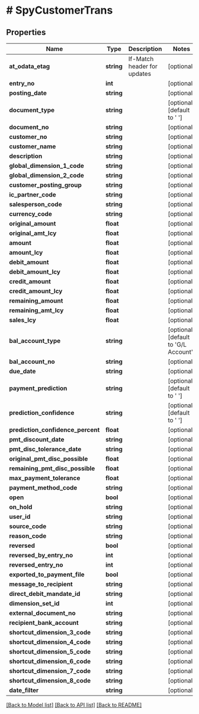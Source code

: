 # # SpyCustomerTrans

## Properties

Name | Type | Description | Notes
------------ | ------------- | ------------- | -------------
**at_odata_etag** | **string** | If-Match header for updates | [optional]
**entry_no** | **int** |  | [optional]
**posting_date** | **string** |  | [optional]
**document_type** | **string** |  | [optional] [default to ' ']
**document_no** | **string** |  | [optional]
**customer_no** | **string** |  | [optional]
**customer_name** | **string** |  | [optional]
**description** | **string** |  | [optional]
**global_dimension_1_code** | **string** |  | [optional]
**global_dimension_2_code** | **string** |  | [optional]
**customer_posting_group** | **string** |  | [optional]
**ic_partner_code** | **string** |  | [optional]
**salesperson_code** | **string** |  | [optional]
**currency_code** | **string** |  | [optional]
**original_amount** | **float** |  | [optional]
**original_amt_lcy** | **float** |  | [optional]
**amount** | **float** |  | [optional]
**amount_lcy** | **float** |  | [optional]
**debit_amount** | **float** |  | [optional]
**debit_amount_lcy** | **float** |  | [optional]
**credit_amount** | **float** |  | [optional]
**credit_amount_lcy** | **float** |  | [optional]
**remaining_amount** | **float** |  | [optional]
**remaining_amt_lcy** | **float** |  | [optional]
**sales_lcy** | **float** |  | [optional]
**bal_account_type** | **string** |  | [optional] [default to 'G/L Account']
**bal_account_no** | **string** |  | [optional]
**due_date** | **string** |  | [optional]
**payment_prediction** | **string** |  | [optional] [default to ' ']
**prediction_confidence** | **string** |  | [optional] [default to ' ']
**prediction_confidence_percent** | **float** |  | [optional]
**pmt_discount_date** | **string** |  | [optional]
**pmt_disc_tolerance_date** | **string** |  | [optional]
**original_pmt_disc_possible** | **float** |  | [optional]
**remaining_pmt_disc_possible** | **float** |  | [optional]
**max_payment_tolerance** | **float** |  | [optional]
**payment_method_code** | **string** |  | [optional]
**open** | **bool** |  | [optional]
**on_hold** | **string** |  | [optional]
**user_id** | **string** |  | [optional]
**source_code** | **string** |  | [optional]
**reason_code** | **string** |  | [optional]
**reversed** | **bool** |  | [optional]
**reversed_by_entry_no** | **int** |  | [optional]
**reversed_entry_no** | **int** |  | [optional]
**exported_to_payment_file** | **bool** |  | [optional]
**message_to_recipient** | **string** |  | [optional]
**direct_debit_mandate_id** | **string** |  | [optional]
**dimension_set_id** | **int** |  | [optional]
**external_document_no** | **string** |  | [optional]
**recipient_bank_account** | **string** |  | [optional]
**shortcut_dimension_3_code** | **string** |  | [optional]
**shortcut_dimension_4_code** | **string** |  | [optional]
**shortcut_dimension_5_code** | **string** |  | [optional]
**shortcut_dimension_6_code** | **string** |  | [optional]
**shortcut_dimension_7_code** | **string** |  | [optional]
**shortcut_dimension_8_code** | **string** |  | [optional]
**date_filter** | **string** |  | [optional]

[[Back to Model list]](../../README.md#models) [[Back to API list]](../../README.md#endpoints) [[Back to README]](../../README.md)
